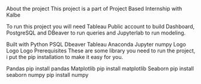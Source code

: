 About the project
This project is a part of Project Based Internship with Kalbe

To run this project you will need Tableau Public account to build Dashboard, PostgreSQL and DBeaver to run queries and Jupyterlab to run modeling.

Built with
Python
PSQL
Dbeaver
Tableau
Anaconda
Jupyter
numpy
Logo
Logo
Logo
Prerequisites
These are some library you need to run the project, i put the pip installation to make it easy for you.

Pandas
pip install pandas
Matplotlib
pip install matplotlib
Seaborn
pip install seaborn
numpy
pip install numpy
